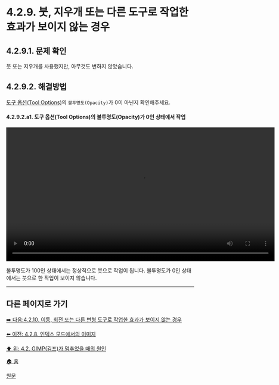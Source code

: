 # 4.2.9. 붓, 지우개 또는 다른 도구로 작업한 효과가 보이지 않는 경우

## 4.2.9.1. 문제 확인
붓 또는 지우개를 사용했지만, 아무것도 변하지 않았습니다.

## 4.2.9.2. 해결방법
[도구 옵션(Tool Options)](./14-01-04-tool-options.md)의 `불투명도(Opacity)`가 0이 아닌지 확인해주세요.

#### 4.2.9.2.a1. 도구 옵션(Tool Options)의 불투명도(Opacity)가 0인 상태에서 작업
<video controls="controls" width="720" environment="MacOS:Sonoma 14.2.1 GIMP 2.10.36" src="https://github.com/wonder13662/gimp/assets/15767104/848ebe82-a4d8-44a4-9c99-f6c00c7870b4"></video>

불투명도가 100인 상태에서는 정상적으로 붓으로 작업이 됩니다. 불투명도가 0인 상태에서는 붓으로 한 작업이 보이지 않습니다.

***

## 다른 페이지로 가기

[➡️ 다음:4.2.10. 이동, 회전 또는 다른 변형 도구로 작업한 효과가 보이지 않는 경우](./04-02-10-no-visible-effect-when-trying-to-use-the-move-tool-rotate-or-other-transform–tool.md)

[⬅️ 이전: 4.2.8. 인덱스 모드에서의 이미지](./04-02-08-the-image-is-in-indexed-color-mode.md)

[⬆️ 위: 4.2. GIMP(김프)가 멈추었을 때의 원인](./04-02-00-common-causes-of-gimp-non-responsiveness.md)

[🏠 홈](./00-home.md)

[원문](https://docs.gimp.org/2.10/ko/gimp-stuck-tool-opacity.html)

